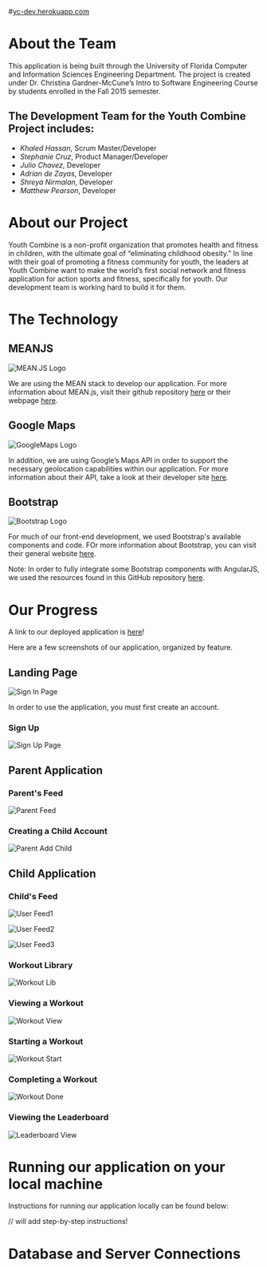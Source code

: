 #[yc-dev.herokuapp.com](http://yc-dev.herokuapp.com)

# About the Team
This application is being built through the University of Florida Computer and Information Sciences Engineering Department. The project is created under Dr. Christina Gardner-McCune’s Intro to Software Engineering Course by students enrolled in the Fall 2015 semester.

## The Development Team for the Youth Combine Project includes:   
* *Khaled Hassan*, Scrum Master/Developer
* *Stephanie Cruz*, Product Manager/Developer
* *Julio Chavez*, Developer
* *Adrian de Zayas*, Developer
* *Shreya Nirmalan*, Developer
* *Matthew Pearson*, Developer 

# About our Project 
Youth Combine is a non-profit organization that promotes health and fitness in children, with the ultimate goal of “eliminating childhood obesity.” In line with their goal of promoting a fitness community for youth, the leaders at Youth Combine want to make the world’s first social network and fitness application for action sports and fitness, specifically for youth. Our development team is working hard to build it for them.

# The Technology
## MEANJS 
![MEAN.JS Logo](http://meanjs.org/img/logo-small.png)

We are using the MEAN stack to develop our application. For more information about MEAN.js, visit their github repository [here](https://github.com/meanjs) or their webpage [here](http://meanjs.org/).  

## Google Maps 
![GoogleMaps Logo](https://www.gstatic.com/images/branding/product/1x/maps_64dp.png)

In addition, we are using Google’s Maps API in order to support the necessary geolocation capabilities within our application. For more information about their API, take a look at their developer site [here](https://developers.google.com/maps/). 

## Bootstrap
![Bootstrap Logo](https://github.com/cen3031-f15-8b/yc/blob/UpdatingREADME/YC_App_Screenshots/BootstrapLogo.png)

For much of our front-end development, we used Bootstrap's available components and code. FOr more information about Bootstrap, you can visit their general website [here](http://getboostrap.com/).

Note: In order to fully integrate some Bootstrap components with AngularJS, we used the resources found in this GitHub repository [here](http://dhrmgddn.com/wp-content/uploads/2015/01/bootstrap.png).

# Our Progress
A link to our deployed application is [here](http://yc-dev.herokuapp.com)! 

Here are a few screenshots of our application, organized by feature.

## Landing Page
![Sign In Page](https://github.com/cen3031-f15-8b/yc/blob/master/YC_App_Screenshots/SignIn.png)

In order to use the application, you must first create an account. 

### Sign Up
![Sign Up Page](https://github.com/cen3031-f15-8b/yc/blob/master/YC_App_Screenshots/SignUp.png)

## Parent Application
### Parent's Feed
![Parent Feed](https://github.com/cen3031-f15-8b/yc/blob/UpdatingREADME/YC_App_Screenshots/ParentFeed.png)

### Creating a Child Account
![Parent Add Child](https://github.com/cen3031-f15-8b/yc/blob/UpdatingREADME/YC_App_Screenshots/ParentAddChild.png)

## Child Application
### Child's Feed
![User Feed1](https://github.com/cen3031-f15-8b/yc/blob/master/YC_App_Screenshots/Feed1.png)

![User Feed2](https://github.com/cen3031-f15-8b/yc/blob/master/YC_App_Screenshots/Feed2.png)

![User Feed3](https://github.com/cen3031-f15-8b/yc/blob/master/YC_App_Screenshots/Feed3.png)

### Workout Library 
![Workout Lib](https://github.com/cen3031-f15-8b/yc/blob/master/YC_App_Screenshots/WorkoutLib.png)

### Viewing a Workout 
![Workout View](https://github.com/cen3031-f15-8b/yc/blob/master/YC_App_Screenshots/WorkoutView.png)

### Starting a Workout
![Workout Start](https://github.com/cen3031-f15-8b/yc/blob/master/YC_App_Screenshots/WorkoutStart.png)

### Completing a Workout
![Workout Done](https://github.com/cen3031-f15-8b/yc/blob/UpdatingREADME/YC_App_Screenshots/SubmitResults.png)

### Viewing the Leaderboard
![Leaderboard View](https://github.com/cen3031-f15-8b/yc/blob/UpdatingREADME/YC_App_Screenshots/ViewLeaderboard.png)

# Running our application on your local machine
Instructions for running our application locally can be found below: 

// will add step-by-step instructions! 

# Database and Server Connections

